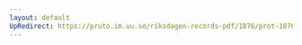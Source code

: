 ```yaml
---
layout: default
UpRedirect: https://pruto.im.uu.se/riksdagen-records-pdf/1876/prot-1876--ak--044/prot-1876--ak--044_055.pdf
---
```

